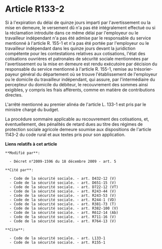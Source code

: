 # Article R133-2

Si à l'expiration du délai de quinze jours imparti par l'avertissement ou la mise en demeure, le versement dû n'a pas été
intégralement effectué ou si la réclamation introduite dans ce même délai par l'employeur ou le travailleur indépendant n'a
pas été admise par le responsable du service mentionné à l'article R. 155-1 et n'a pas été portée par l'employeur ou le
travailleur indépendant dans les quinze jours devant la juridiction compétente pour les contestations relatives aux
cotisations, l'état des cotisations ouvrières et patronales de sécurité sociale mentionnées par l'avertissement ou la mise en
demeure est rendu exécutoire par décision du responsable du service mentionné à l'article R. 155-1, remise au trésorier-
payeur général du département où se trouve l'établissement de l'employeur ou le domicile du travailleur indépendant, qui
assure, par l'intermédiaire du percepteur du domicile du débiteur, le recouvrement des sommes ainsi exigibles, y compris les
frais afférents, comme en matière de contributions directes.

L'arrêté mentionné au premier alinéa de l'article L. 133-1 est pris par le ministre chargé du budget. 

La procédure sommaire applicable au recouvrement des cotisations, et, éventuellement, des pénalités de retard dues au titre
des régimes de protection sociale agricole demeure soumise aux dispositions de l'article 1143-2 du code rural et aux textes
pris pour son application.

**Liens relatifs à cet article**

	**Modifié par**:

	  - Décret n°2009-1596 du 18 décembre 2009 - art. 5

	**Cité par**:

	  - Code de la sécurité sociale. - art. D432-12 (V)
	  - Code de la sécurité sociale. - art. D651-15 (V)
	  - Code de la sécurité sociale. - art. D722-12 (VT)
	  - Code de la sécurité sociale. - art. R243-44 (V)
	  - Code de la sécurité sociale. - art. R243-53 (V)
	  - Code de la sécurité sociale. - art. R244-1 (VD)
	  - Code de la sécurité sociale. - art. R381-73 (T)
	  - Code de la sécurité sociale. - art. R382-100 (V)
	  - Code de la sécurité sociale. - art. R612-14 (Ab)
	  - Code de la sécurité sociale. - art. R711-16 (V)
	  - Code de la sécurité sociale. - art. R764-13 (V)

	**Cite**:

	  - Code de la sécurité sociale. - art. L133-1
	  - Code de la sécurité sociale. - art. R155-1
